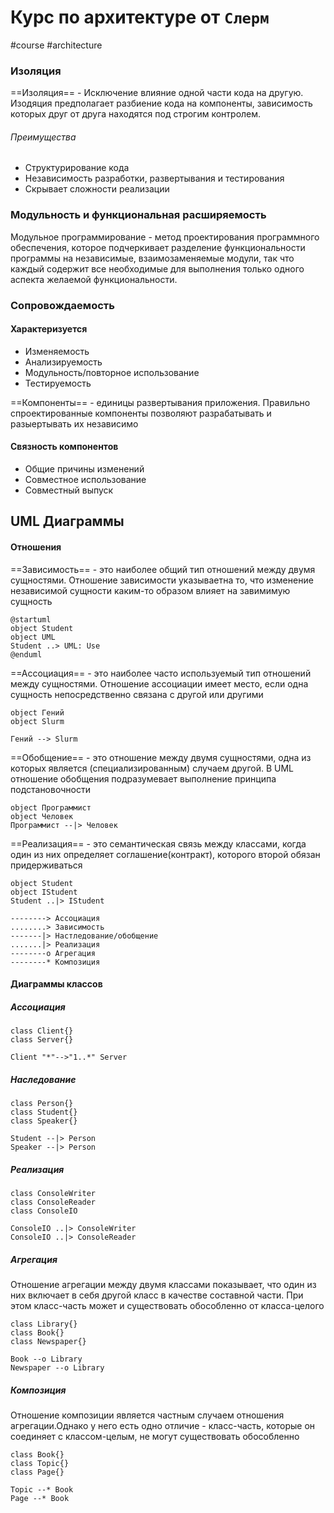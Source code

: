 # Курс по архитектуре от `Слерм`
#course #architecture

### Изоляция

==Изоляция== - Исключение влияние одной части кода на другую. Изодяция предполагает разбиение кода на компоненты, зависимость которых друг от друга находятся под строгим контролем.

###### Преимущества
- Структурирование кода
- Независимость разработки, развертывания и тестирования
- Скрывает сложности реализации

### Модульность и функциональная расширяемость

Модульное программирование - метод проектирования программного обеспечения, которое подчеркивает разделение функциональности программы на независимые, взаимозаменяемые модули, так что каждый содержит все необходимые для выполнения только одного аспекта желаемой функциональности.

### Сопровождаемость
#### Характеризуется
- Изменяемость
- Анализируемость
- Модульность/повторное использование
- Тестируемость

==Компоненты== - единицы развертывания приложения. Правильно спроектированные компоненты позволяют разрабатывать и разыертывать их независимо

#### Связность компонентов

- Общие причины изменений
- Совместное использование
- Совместный выпуск

## UML  Диаграммы

#### Отношения

==Зависимость== - это наиболее общий тип отношений между двумя сущностями. Отношение зависимости указываетна то, что изменение независимой сущности каким-то образом влияет на завимимую сущность

```plantuml
@startuml
object Student
object UML
Student ..> UML: Use
@enduml
```

==Ассоциация== - это наиболее часто используемый тип отношений между сущностями. Отношение ассоциации имеет место, если одна сущность непосредственно связана с другой или другими

```plantuml
object Гений
object Slurm

Гений --> Slurm
```

==Обобщение== - это отношение между двумя сущностями, одна из которых является (специализированным) случаем другой. В UML отношение обобщения подразумевает выполнение принципа подстановочности
```plantuml
object Программист
object Человек
Программист --|> Человек
```

==Реализация== - это семантическая связь между классами, когда один из них определяет соглашение(контракт), которого второй обязан придерживаться
```plantuml
object Student
object IStudent
Student ..|> IStudent
```

```
--------> Ассоциация
........> Зависимость
-------|> Настледование/обобщение
.......|> Реализация
--------o Агрегация
--------* Композиция
```

#### Диаграммы классов

##### Ассоциация
```plantuml
class Client{}
class Server{}

Client "*"-->"1..*" Server
```

##### Наследование

```plantuml
class Person{}
class Student{}
class Speaker{}

Student --|> Person
Speaker --|> Person
```

##### Реализация
```plantuml
class ConsoleWriter
class ConsoleReader
class ConsoleIO

ConsoleIO ..|> ConsoleWriter
ConsoleIO ..|> ConsoleReader
```

##### Агрегация
Отношение агрегации между двумя классами показывает, что один из них включает в себя другой класс в качестве составной части. При этом класс-часть может и существовать обособленно от класса-целого

```plantuml
class Library{}
class Book{}
class Newspaper{}

Book --o Library
Newspaper --o Library
```

##### Композиция
Отношение композиции является частным случаем отношения агрегации.Однако у него есть одно отличие - класс-часть, которые он соединяет с классом-целым, не могут существовать обособленно

```plantuml
class Book{}
class Topic{}
class Page{}

Topic --* Book
Page --* Book
```

